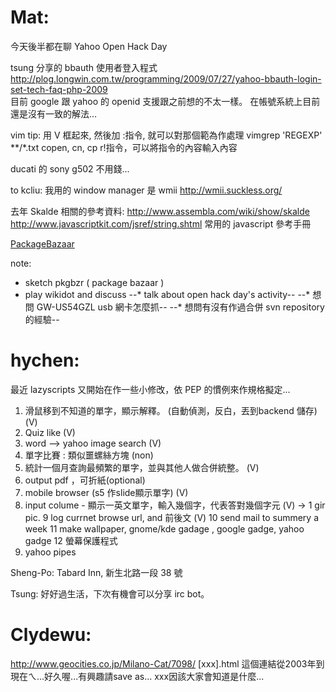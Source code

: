 
# Mat:

今天後半都在聊 Yahoo Open Hack Day 

tsung 分享的 bbauth 使用者登入程式
<http://plog.longwin.com.tw/programming/2009/07/27/yahoo-bbauth-login-set-tech-faq-php-2009>  
目前 google 跟 yahoo 的 openid 支援跟之前想的不太一樣。
在帳號系統上目前還是沒有一致的解法…

vim tip:
用 V 框起來, 然後加 :指令, 就可以對那個範為作處理
vimgrep 'REGEXP' **/*.txt
copen, cn, cp
r!指令，可以將指令的內容輸入內容

ducati 的 sony g502 不用錢...

to kcliu: 我用的 window manager 是 wmii
<http://wmii.suckless.org/>  

去年 Skalde 相關的參考資料:
<http://www.assembla.com/wiki/show/skalde>  
<http://www.javascriptkit.com/jsref/string.shtml>   常用的 javascript 參考手冊


[PackageBazaar](PackageBazaar)

note:
* sketch pkgbzr ( package bazaar )
* play wikidot and discuss
--* talk about open hack day's activity--
--* 想問 GW-US54GZL usb 網卡怎麼抓--
--* 想問有沒有作過合併 svn repository 的經驗--

# hychen:

最近 lazyscripts 又開始在作一些小修改，依 PEP 的慣例來作規格擬定...

1. 滑鼠移到不知道的單字，顯示解釋。 (自動偵測，反白，丟到backend 儲存) (V) 
2. Quiz like (V) 
3. word --> yahoo image search  (V) 
4. 單字比賽 : 類似噩螺絲方塊 (non)
5. 統計一個月查詢最頻繁的單字，並與其他人做合併統整。 (V) 
6. output pdf ，可折紙(optional)
7. mobile browser (s5 作slide顯示單字) (V) 
8. input colume - 顯示一英文單字，輸入幾個字，代表答對幾個字元 (V) -> 1 gir pic.
9 log currnet browse url, and 前後文 (V) 
10 send mail to summery a week
11 make wallpaper, gnome/kde gadage , google gadge, yahoo gadge
12 螢幕保護程式
13. yahoo pipes

Sheng-Po:
Tabard Inn, 新生北路一段 38 號

Tsung:
好好過生活，下次有機會可以分享 irc bot。

# Clydewu:

<http://www.geocities.co.jp/Milano-Cat/7098/>  [xxx].html
這個連結從2003年到現在ㄟ...好久喔...有興趣請save as...
xxx因該大家會知道是什麼...